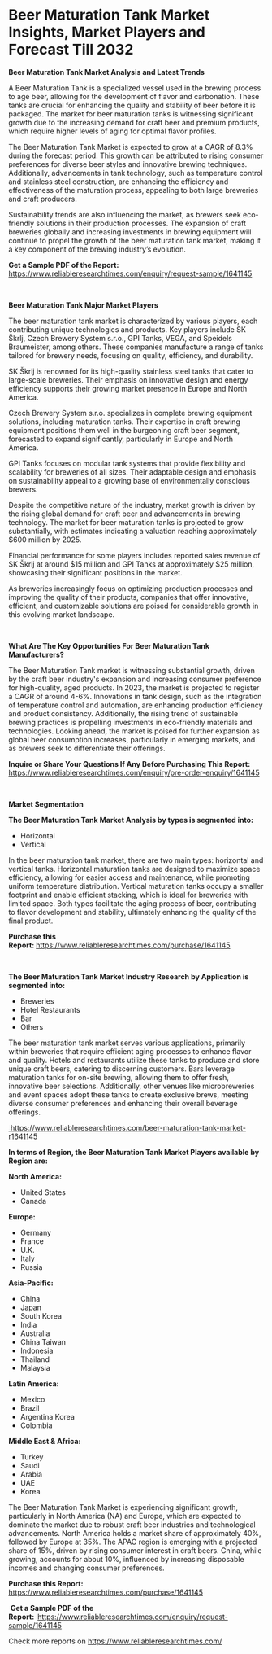 <p><h1>Beer Maturation Tank Market Insights, Market Players and Forecast Till 2032</h1></p><p><strong>Beer Maturation Tank Market Analysis and Latest Trends</strong></p>
<p><p>A Beer Maturation Tank is a specialized vessel used in the brewing process to age beer, allowing for the development of flavor and carbonation. These tanks are crucial for enhancing the quality and stability of beer before it is packaged. The market for beer maturation tanks is witnessing significant growth due to the increasing demand for craft beer and premium products, which require higher levels of aging for optimal flavor profiles.</p><p>The Beer Maturation Tank Market is expected to grow at a CAGR of 8.3% during the forecast period. This growth can be attributed to rising consumer preferences for diverse beer styles and innovative brewing techniques. Additionally, advancements in tank technology, such as temperature control and stainless steel construction, are enhancing the efficiency and effectiveness of the maturation process, appealing to both large breweries and craft producers.</p><p>Sustainability trends are also influencing the market, as brewers seek eco-friendly solutions in their production processes. The expansion of craft breweries globally and increasing investments in brewing equipment will continue to propel the growth of the beer maturation tank market, making it a key component of the brewing industry’s evolution.</p></p>
<p><strong>Get a Sample PDF of the Report:&nbsp;</strong> <a href="https://www.reliableresearchtimes.com/enquiry/request-sample/1641145?utm_campaign=2657&utm_medium=2&utm_source=Github&utm_content=ia&utm_term=22022025&utm_id=beer-maturation-tank">https://www.reliableresearchtimes.com/enquiry/request-sample/1641145</a></p>
<p>&nbsp;</p>
<p><strong>Beer Maturation Tank Major Market Players</strong></p>
<p><p>The beer maturation tank market is characterized by various players, each contributing unique technologies and products. Key players include SK Škrlj, Czech Brewery System s.r.o., GPI Tanks, VEGA, and Speidels Braumeister, among others. These companies manufacture a range of tanks tailored for brewery needs, focusing on quality, efficiency, and durability.</p><p>SK Škrlj is renowned for its high-quality stainless steel tanks that cater to large-scale breweries. Their emphasis on innovative design and energy efficiency supports their growing market presence in Europe and North America.</p><p>Czech Brewery System s.r.o. specializes in complete brewing equipment solutions, including maturation tanks. Their expertise in craft brewing equipment positions them well in the burgeoning craft beer segment, forecasted to expand significantly, particularly in Europe and North America.</p><p>GPI Tanks focuses on modular tank systems that provide flexibility and scalability for breweries of all sizes. Their adaptable design and emphasis on sustainability appeal to a growing base of environmentally conscious brewers.</p><p>Despite the competitive nature of the industry, market growth is driven by the rising global demand for craft beer and advancements in brewing technology. The market for beer maturation tanks is projected to grow substantially, with estimates indicating a valuation reaching approximately $600 million by 2025.</p><p>Financial performance for some players includes reported sales revenue of SK Škrlj at around $15 million and GPI Tanks at approximately $25 million, showcasing their significant positions in the market.</p><p>As breweries increasingly focus on optimizing production processes and improving the quality of their products, companies that offer innovative, efficient, and customizable solutions are poised for considerable growth in this evolving market landscape.</p></p>
<p>&nbsp;</p>
<p><strong>What Are The Key Opportunities For Beer Maturation Tank Manufacturers?</strong></p>
<p><p>The Beer Maturation Tank market is witnessing substantial growth, driven by the craft beer industry's expansion and increasing consumer preference for high-quality, aged products. In 2023, the market is projected to register a CAGR of around 4-6%. Innovations in tank design, such as the integration of temperature control and automation, are enhancing production efficiency and product consistency. Additionally, the rising trend of sustainable brewing practices is propelling investments in eco-friendly materials and technologies. Looking ahead, the market is poised for further expansion as global beer consumption increases, particularly in emerging markets, and as brewers seek to differentiate their offerings.</p></p>
<p><strong>Inquire or Share Your Questions If Any Before Purchasing This Report:</strong> <a href="https://www.reliableresearchtimes.com/enquiry/pre-order-enquiry/1641145?utm_campaign=2657&utm_medium=2&utm_source=Github&utm_content=ia&utm_term=22022025&utm_id=beer-maturation-tank">https://www.reliableresearchtimes.com/enquiry/pre-order-enquiry/1641145</a></p>
<p>&nbsp;</p>
<p><strong>Market Segmentation</strong></p>
<p><strong>The Beer Maturation Tank Market Analysis by types is segmented into:</strong></p>
<p><ul><li>Horizontal</li><li>Vertical</li></ul></p>
<p><p>In the beer maturation tank market, there are two main types: horizontal and vertical tanks. Horizontal maturation tanks are designed to maximize space efficiency, allowing for easier access and maintenance, while promoting uniform temperature distribution. Vertical maturation tanks occupy a smaller footprint and enable efficient stacking, which is ideal for breweries with limited space. Both types facilitate the aging process of beer, contributing to flavor development and stability, ultimately enhancing the quality of the final product.</p></p>
<p><strong>Purchase this Report:&nbsp;</strong><a href="https://www.reliableresearchtimes.com/purchase/1641145?utm_campaign=2657&utm_medium=2&utm_source=Github&utm_content=ia&utm_term=22022025&utm_id=beer-maturation-tank">https://www.reliableresearchtimes.com/purchase/1641145</a></p>
<p>&nbsp;</p>
<p><strong>The Beer Maturation Tank Market Industry Research by Application is segmented into:</strong></p>
<p><ul><li>Breweries</li><li>Hotel Restaurants</li><li>Bar</li><li>Others</li></ul></p>
<p><p>The beer maturation tank market serves various applications, primarily within breweries that require efficient aging processes to enhance flavor and quality. Hotels and restaurants utilize these tanks to produce and store unique craft beers, catering to discerning customers. Bars leverage maturation tanks for on-site brewing, allowing them to offer fresh, innovative beer selections. Additionally, other venues like microbreweries and event spaces adopt these tanks to create exclusive brews, meeting diverse consumer preferences and enhancing their overall beverage offerings.</p></p>
<p><a href="https://www.reliableresearchtimes.com/beer-maturation-tank-market-r1641145?utm_campaign=2657&utm_medium=2&utm_source=Github&utm_content=ia&utm_term=22022025&utm_id=beer-maturation-tank">&nbsp;https://www.reliableresearchtimes.com/beer-maturation-tank-market-r1641145</a></p>
<p><strong>In terms of Region, the Beer Maturation Tank Market Players available by Region are:</strong></p>
<p>
    <p> <strong> North America: </strong>
        <ul>
            <li>United States</li>
            <li>Canada</li>
        </ul>
        </p> 
    <p> <strong> Europe: </strong>
        <ul>
            <li>Germany</li>
            <li>France</li>
            <li>U.K.</li>
            <li>Italy</li>
            <li>Russia</li>
        </ul>
        </p> 
    <p> <strong> Asia-Pacific: </strong>
        <ul>
            <li>China</li>
            <li>Japan</li>
            <li>South Korea</li>
            <li>India</li>
            <li>Australia</li>
            <li>China Taiwan</li>
            <li>Indonesia</li>
            <li>Thailand</li>
            <li>Malaysia</li>
        </ul>
        </p> 
    <p> <strong> Latin America: </strong>
        <ul>
            <li>Mexico</li>
            <li>Brazil</li>
            <li>Argentina Korea</li>
            <li>Colombia</li>
        </ul>
        </p> 
    <p> <strong> Middle East & Africa: </strong>
        <ul>
            <li>Turkey</li>
            <li>Saudi</li>
            <li>Arabia</li>
            <li>UAE</li>
            <li>Korea</li>
        </ul>
    </p>
    </p>
<p><p>The Beer Maturation Tank Market is experiencing significant growth, particularly in North America (NA) and Europe, which are expected to dominate the market due to robust craft beer industries and technological advancements. North America holds a market share of approximately 40%, followed by Europe at 35%. The APAC region is emerging with a projected share of 15%, driven by rising consumer interest in craft beers. China, while growing, accounts for about 10%, influenced by increasing disposable incomes and changing consumer preferences.</p></p>
<p><strong>Purchase this Report: </strong><a href="https://www.reliableresearchtimes.com/purchase/1641145?utm_campaign=2657&utm_medium=2&utm_source=Github&utm_content=ia&utm_term=22022025&utm_id=beer-maturation-tank">https://www.reliableresearchtimes.com/purchase/1641145</a></p>
<p>&nbsp;<strong>Get a Sample PDF of the Report:&nbsp;&nbsp;</strong><a href="https://www.reliableresearchtimes.com/enquiry/request-sample/1641145?utm_campaign=2657&utm_medium=2&utm_source=Github&utm_content=ia&utm_term=22022025&utm_id=beer-maturation-tank">https://www.reliableresearchtimes.com/enquiry/request-sample/1641145</a></p>
<p><strong></strong></p>
<p>Check more reports on <a href="https://www.reliableresearchtimes.com/?utm_campaign=2657&utm_medium=2&utm_source=Github&utm_content=ia&utm_term=22022025&utm_id=beer-maturation-tank">https://www.reliableresearchtimes.com/</a></p>